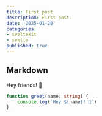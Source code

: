 ```yaml
---
title: First post
description: First post.
date: '2025-01-28'
categories: 
- sveltekit
- svelte
published: true
---
```


## Markdown

Hey friends! 👋

```ts
function greet(name: string) {
	console.log(`Hey ${name}! 👋`)
}
```